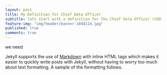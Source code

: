 ```yaml
---
layout: post
title: My Definition for Chief Data Officer
subtitle: lets start with a definition for the Chief Data Officer (CDO)
feature-img: "img/header/banner-1044114.jpg"
published: true
comments: true
---
```


we need

Jekyll supports the use of [Markdown](http://daringfireball.net/projects/markdown/syntax) with inline HTML tags which makes it easier to quickly write posts with Jekyll, without having to worry too much about text formatting. A sample of the formatting follows.
